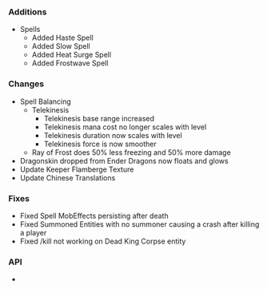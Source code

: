 ### Additions
- Spells
  - Added Haste Spell
  - Added Slow Spell
  - Added Heat Surge Spell
  - Added Frostwave Spell

### Changes
- Spell Balancing
  - Telekinesis 
    - Telekinesis base range increased
    - Telekinesis mana cost no longer scales with level
    - Telekinesis duration now scales with level
    - Telekinesis force is now smoother
  - Ray of Frost does 50% less freezing and 50% more damage
- Dragonskin dropped from Ender Dragons now floats and glows
- Update Keeper Flamberge Texture
- Update Chinese Translations

### Fixes
- Fixed Spell MobEffects persisting after death
- Fixed Summoned Entities with no summoner causing a crash after killing a player
- Fixed /kill not working on Dead King Corpse entity
### API
- 